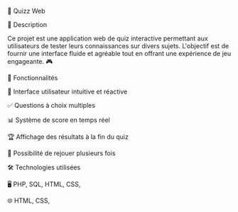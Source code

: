🎯 Quizz Web


📜 Description

Ce projet est une application web de quiz interactive permettant aux utilisateurs de tester leurs connaissances sur divers sujets. L'objectif est de fournir une interface fluide et agréable tout en offrant une expérience de jeu engageante. 🎮


🚀 Fonctionnalités

🎨 Interface utilisateur intuitive et réactive

✅ Questions à choix multiples

📊 Système de score en temps réel

🏆 Affichage des résultats à la fin du quiz

🔄 Possibilité de rejouer plusieurs fois

🛠 Technologies utilisées

🖥️ PHP, SQL, HTML, CSS,

🌐 HTML, CSS,


